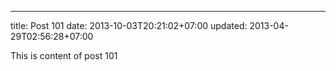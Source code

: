 ---
title: Post 101
date: 2013-10-03T20:21:02+07:00
updated: 2013-04-29T02:56:28+07:00

This is content of post 101